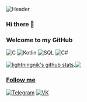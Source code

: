 ![Header](https://github.com/lightningnik/readme.md/blob/main/Images/eaRYgG3duMdr3i18wDXg4Kk1qJU-1920.jpg)

### Hi there 👋
### Welcome to my GitHub

![C](https://img.shields.io/badge/-C-black?style=for-the-badge&logo=C)
![Kotlin](https://img.shields.io/badge/-Kotlin-black?style=for-the-badge&logo=Kotlin)
![SQL](https://img.shields.io/badge/-SQL-black?style=for-the-badge&logo=mysql)
![C#](https://img.shields.io/badge/-C%23-black?style=for-the-badge&logo=CSharp)

<a href="https://github.com/anuraghazra/github-readme-stats"><img align="center" src="https://github-readme-stats.vercel.app/api?username=lightningnik&show_icons=true&include_all_commits=true&title_color=FFFFFF&text_color=00FF7F&bg_color=DEG,000,000066,660033  &theme=radical)" alt="lightningnik's github stats" >
<a href="https://github.com/lightningnik/github-readme-stats"><img align="center" src="https://github-readme-stats.vercel.app/api/top-langs/?username=lightningnik&layout=compact&title_color=FFFFFF&text_color=00FF7F&bg_color=DEG,000,000066,660033&theme=radical)" />

### Follow me

[![Telegram](https://img.shields.io/badge/-Telegram-black?style=for-the-badge&logo=telegram)](https://t.me/Lightningnik) 
[![VK](https://img.shields.io/badge/-VK-black?style=for-the-badge&logo=VK)](https://vk.com/lightningnik) 
